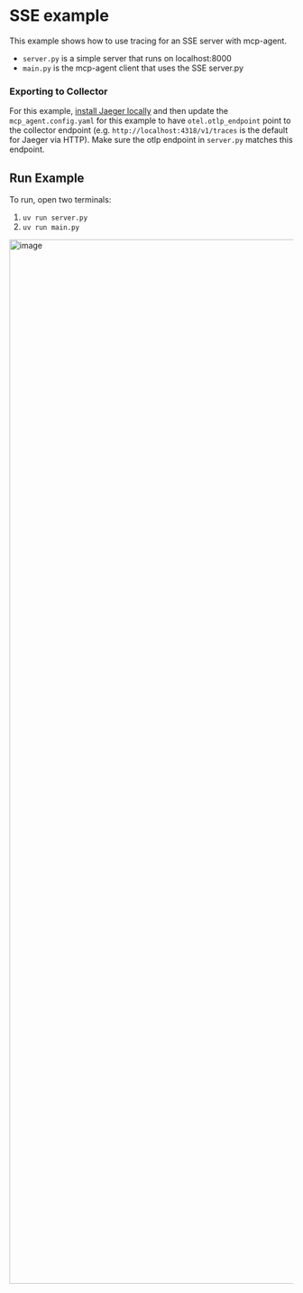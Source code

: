 # SSE example

This example shows how to use tracing for an SSE server with mcp-agent.

- `server.py` is a simple server that runs on localhost:8000
- `main.py` is the mcp-agent client that uses the SSE server.py

### Exporting to Collector

For this example, [install Jaeger locally](https://www.jaegertracing.io/docs/2.5/getting-started/) and then update the `mcp_agent.config.yaml` for this example to have `otel.otlp_endpoint` point to the collector endpoint (e.g. `http://localhost:4318/v1/traces` is the default for Jaeger via HTTP). Make sure the otlp endpoint in `server.py`
matches this endpoint.

## Run Example

To run, open two terminals:

1. `uv run server.py`
2. `uv run main.py`

<img width="1848" alt="image" src="https://github.com/user-attachments/assets/94c1e17c-a8d7-4455-8008-8f02bc404c28" />
